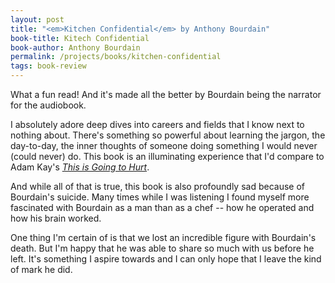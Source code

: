 ```yaml
---
layout: post
title: "<em>Kitchen Confidential</em> by Anthony Bourdain"
book-title: Kitech Confidential
book-author: Anthony Bourdain
permalink: /projects/books/kitchen-confidential
tags: book-review
---
```


What a fun read! And it's made all the better by Bourdain being the narrator for the audiobook.

I absolutely adore deep dives into careers and fields that I know next to nothing about. There's something so powerful about learning the jargon, the day-to-day, the inner thoughts of someone doing something I would never (could never) do. This book is an illuminating experience that I'd compare to Adam Kay's [_This is Going to Hurt_](/projects/books/this-is-going-to-hurt).

And while all of that is true, this book is also profoundly sad because of Bourdain's suicide. Many times while I was listening I found myself more fascinated with Bourdain as a man than as a chef -- how he operated and how his brain worked.

One thing I'm certain of is that we lost an incredible figure with Bourdain's death. But I'm happy that he was able to share so much with us before he left. It's something I aspire towards and I can only hope that I leave the kind of mark he did.
